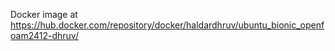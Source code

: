 Docker image at https://hub.docker.com/repository/docker/haldardhruv/ubuntu_bionic_openfoam2412-dhruv/